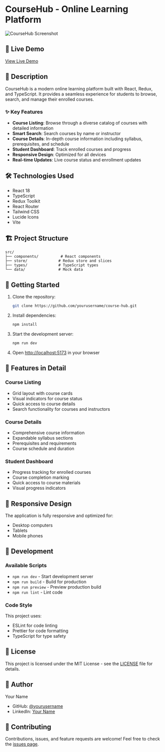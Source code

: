 # CourseHub - Online Learning Platform

![CourseHub Screenshot](https://images.unsplash.com/photo-1627398242454-45a1465c2479?w=800&auto=format&fit=crop&q=60)

## 🚀 Live Demo

[View Live Demo](https://bejewelled-liger-c0a55e.netlify.app/)

## 📝 Description

CourseHub is a modern online learning platform built with React, Redux, and TypeScript. It provides a seamless experience for students to browse, search, and manage their enrolled courses.

### ✨ Key Features

- **Course Listing**: Browse through a diverse catalog of courses with detailed information
- **Smart Search**: Search courses by name or instructor
- **Course Details**: In-depth course information including syllabus, prerequisites, and schedule
- **Student Dashboard**: Track enrolled courses and progress
- **Responsive Design**: Optimized for all devices
- **Real-time Updates**: Live course status and enrollment updates

## 🛠️ Technologies Used

- React 18
- TypeScript
- Redux Toolkit
- React Router
- Tailwind CSS
- Lucide Icons
- Vite

## 🏗️ Project Structure

```
src/
├── components/          # React components
├── store/              # Redux store and slices
├── types/              # TypeScript types
└── data/               # Mock data
```

## 🚀 Getting Started

1. Clone the repository:
   ```bash
   git clone https://github.com/yourusername/course-hub.git
   ```

2. Install dependencies:
   ```bash
   npm install
   ```

3. Start the development server:
   ```bash
   npm run dev
   ```

4. Open [http://localhost:5173](http://localhost:5173) in your browser

## 🎯 Features in Detail

### Course Listing
- Grid layout with course cards
- Visual indicators for course status
- Quick access to course details
- Search functionality for courses and instructors

### Course Details
- Comprehensive course information
- Expandable syllabus sections
- Prerequisites and requirements
- Course schedule and duration

### Student Dashboard
- Progress tracking for enrolled courses
- Course completion marking
- Quick access to course materials
- Visual progress indicators

## 📱 Responsive Design

The application is fully responsive and optimized for:
- Desktop computers
- Tablets
- Mobile phones

## 🔧 Development

### Available Scripts

- `npm run dev` - Start development server
- `npm run build` - Build for production
- `npm run preview` - Preview production build
- `npm run lint` - Lint code

### Code Style

This project uses:
- ESLint for code linting
- Prettier for code formatting
- TypeScript for type safety

## 📄 License

This project is licensed under the MIT License - see the [LICENSE](LICENSE) file for details.

## 👤 Author

Your Name
- GitHub: [@yourusername](https://github.com/MrAbhayKumawat)
- LinkedIn: [Your Name](https://linkedin.com/in/mrabhaykumawat)

## 🤝 Contributing

Contributions, issues, and feature requests are welcome! Feel free to check the [issues page](https://github.com/MrAbhayKumawat/course_management_Webapp).

